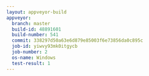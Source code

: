 ```yaml
---
layout: appveyor-build
appveyor:
  branch: master
  build-id: 48891601
  build-number: 541
  commit: 338297d50a63e6d879e85003f6e73856da0c895c
  job-id: yiwvy93mk0itgycb
  job-number: 2
  os-name: Windows
  test-result: 1
---
```

